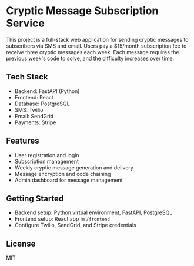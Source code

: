 # Cryptic Message Subscription Service

This project is a full-stack web application for sending cryptic messages to subscribers via SMS and email. Users pay a $15/month subscription fee to receive three cryptic messages each week. Each message requires the previous week's code to solve, and the difficulty increases over time.

## Tech Stack
- Backend: FastAPI (Python)
- Frontend: React
- Database: PostgreSQL
- SMS: Twilio
- Email: SendGrid
- Payments: Stripe

## Features
- User registration and login
- Subscription management
- Weekly cryptic message generation and delivery
- Message encryption and code chaining
- Admin dashboard for message management

## Getting Started
- Backend setup: Python virtual environment, FastAPI, PostgreSQL
- Frontend setup: React app in `/frontend`
- Configure Twilio, SendGrid, and Stripe credentials

## License
MIT
